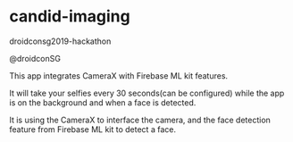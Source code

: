 # candid-imaging
droidconsg2019-hackathon

@droidconSG


This app integrates CameraX with Firebase ML kit features.

It will take your selfies every 30 seconds(can be configured) while the app is on the background and when a face is detected.

It is using the CameraX to interface the camera, and the face detection feature from Firebase ML kit to detect a face.

